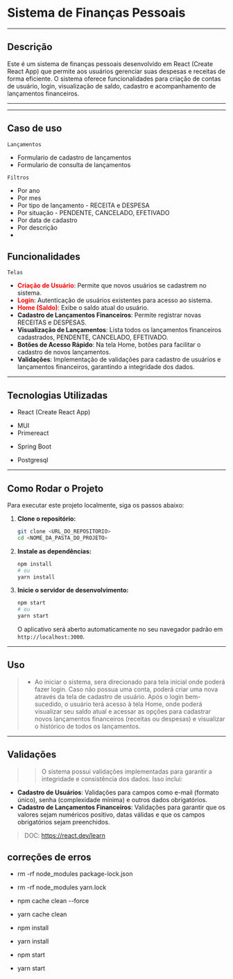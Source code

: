# Sistema de Finanças Pessoais
***
## Descrição

Este é um sistema de finanças pessoais desenvolvido em React (Create React App)
que permite aos usuários gerenciar suas despesas e receitas de forma eficiente. O sistema oferece funcionalidades para criação de contas de usuário, login, visualização de saldo, cadastro e acompanhamento de lançamentos financeiros.

---

---
## Caso de uso

`Lançamentos`
- Formulario de cadastro de lançamentos
- Formulario de consulta de lançamentos 

`Filtros` 
- Por ano
- Por mes
- Por tipo de lançamento - RECEITA e DESPESA
- Por situação - PENDENTE, CANCELADO, EFETIVADO
- Por data de cadastro
- Por descrição
- 

## Funcionalidades 

`Telas`

- <font color="red" >**Criação de Usuário**</font>: Permite que novos usuários se cadastrem no sistema. 
- <font color="red">**Login**</font>: Autenticação de usuários existentes para acesso ao sistema.
- <font color="red">**Home (Saldo)**</font>: Exibe o saldo atual do usuário.
- **Cadastro de Lançamentos Financeiros**: Permite registrar novas RECEITAS e DESPESAS.
- **Visualização de Lançamentos**: Lista todos os lançamentos financeiros cadastrados, PENDENTE, CANCELADO, EFETIVADO.
- **Botões de Acesso Rápido**: Na tela Home, botões para facilitar o cadastro de novos lançamentos.
- **Validações**: Implementação de validações para cadastro de usuários e lançamentos financeiros, garantindo a integridade dos dados.

---

## Tecnologias Utilizadas

+ React (Create React App)
- MUI
- Primereact
+ Spring Boot
- Postgresql


---

## Como Rodar o Projeto

Para executar este projeto localmente, siga os passos abaixo:

1. **Clone o repositório:**
   ```bash
   git clone <URL_DO_REPOSITORIO>
   cd <NOME_DA_PASTA_DO_PROJETO>
   ```

2. **Instale as dependências:**
   ```bash
   npm install
   # ou
   yarn install
   ```

3. **Inicie o servidor de desenvolvimento:**
   ```bash
   npm start
   # ou
   yarn start
   ```

   O aplicativo será aberto automaticamente no seu navegador padrão em `http://localhost:3000`.

---

## Uso

> - Ao iniciar o sistema, sera direcionado para tela inicial onde poderá fazer login. Caso não possua uma conta, poderá criar uma nova através da tela de cadastro de usuário. Após o login bem-sucedido, o usuário terá acesso à tela Home, onde poderá visualizar seu saldo atual e acessar as opções para cadastrar novos lançamentos financeiros (receitas ou despesas) e visualizar o histórico de todos os lançamentos.

---

## Validações

>> O sistema possui validações implementadas para garantir a integridade e consistência dos dados. Isso inclui:

- **Cadastro de Usuários**: Validações para campos como e-mail (formato único), senha (complexidade mínima) e outros dados obrigatórios.
- **Cadastro de Lançamentos Financeiros**: Validações para garantir que os valores sejam numéricos positivo, datas válidas e que os campos obrigatórios sejam preenchidos.

> DOC: <https://react.dev/learn>

## correções de erros
- rm -rf node_modules package-lock.json
+ rm -rf node_modules yarn.lock
- npm cache clean --force
+ yarn cache clean
- npm install
+ yarn install
- npm start
+ yarn start
 

 
 


